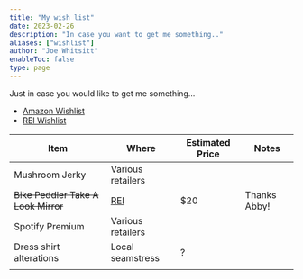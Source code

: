 ```yaml
---
title: "My wish list"
date: 2023-02-26
description: "In case you want to get me something.."
aliases: ["wishlist"]
author: "Joe Whitsitt"
enableToc: false
type: page
---
```

Just in case you would like to get me something...

- [Amazon Wishlist](https://www.amazon.com/hz/wishlist/ls/2QQKNU2CKJG3P)
- [REI Wishlist](https://www.rei.com/lists/361891311)

| Item                                | Where                                                                     | Estimated Price | Notes        |
| ----------------------------------- | ------------------------------------------------------------------------- | --------------- | ------------ |
| Mushroom Jerky                      | Various retailers                                                         |                 |              |
| ~~Bike Peddler Take A Look Mirror~~ | [REI](https://www.rei.com/product/752285/bike-peddler-take-a-look-mirror) | $20             | Thanks Abby! |
| Spotify Premium                     | Various retailers                                                         |                 |              |
| Dress shirt alterations             | Local seamstress                                                          | ?               |              |
|                                     |                                                                           |                 |              |
